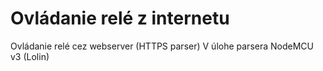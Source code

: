 # Ovládanie relé z internetu
Ovládanie relé cez webserver (HTTPS parser)
V úlohe parsera NodeMCU v3 (Lolin)
